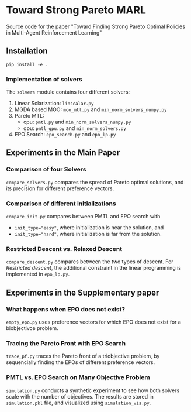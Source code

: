 # Toward Strong Pareto MARL

Source code for the paper "Toward Finding Strong Pareto Optimal Policies in Multi-Agent Reinforcement Learning"

## Installation

```
pip install -e .
```

### Implementation of solvers
The `solvers` module contains four different solvers:
1. Linear Sclarization: `linscalar.py`
2. MGDA based MOO: `moo_mtl.py` and `min_norm_solvers_numpy.py`
3. Pareto MTL: 
	- cpu: `pmtl.py` and `min_norm_solvers_numpy.py`
	- gpu: `pmtl_gpu.py` and `min_norm_solvers.py`
4. EPO Search: `epo_search.py` and `epo_lp.py`

## Experiments in the Main Paper

### Comparison of four Solvers
`compare_solvers.py` compares the spread of Pareto optimal solutions, and its precision for different preference vectors.

### Comparison of different initializations
`compare_init.py` compares between PMTL and EPO search with 
- `init_type="easy"`, where initialization is near the solution, and 
-  `init_type="hard"`, where initialization is far from the solution.

### Restricted Descent vs. Relaxed Descent
`compare_descent.py` compares between the two types of descent. For *Restricted descent*, the additional constraint in the linear programming is implemented in `epo_lp.py`.

## Experiments in the Supplementary paper

### What happens when EPO does not exist?
`empty_epo.py` uses preference vectors for which EPO does not exist for a biobjectivce problem.

### Tracing the Pareto Front with EPO Search
`trace_pf.py` traces the Pareto front of a triobjective problem, by sequencially finding the EPOs of different preference vectors.

### PMTL vs. EPO Search on Many Objective Problem
`simulation.py` conducts a synthetic experiment to see how both solvers scale with the number of objectives. The results are stored in `simulation.pkl` file, and visualized using `simulation_vis.py`.
